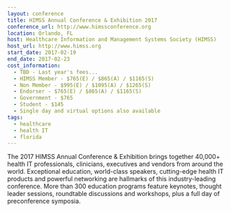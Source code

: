 ```yaml
---
layout: conference
title: HIMSS Annual Conference & Exhibition 2017
conference_url: http://www.himssconference.org
location: Orlando, FL
host: Healthcare Information and Management Systems Society (HIMSS)
host_url: http://www.himss.org
start_date: 2017-02-19
end_date: 2017-02-23
cost_information:
  - TBD - Last year's fees...
  - HIMSS Member - $765(E) / $865(A) / $1165(S)
  - Non Member - $995(E) / $1095(A) / $1265(S)
  - Endorser - $765(E) / $865(A) / $1165(S)
  - Government - $765
  - Student - $145
  - Single day and virtual options also available
tags:
  - healthcare
  - health IT
  - florida
---
```


The 2017 HIMSS Annual Conference & Exhibition brings together 40,000+ health IT professionals, clinicians, executives and vendors from around the world. Exceptional education, world-class speakers, cutting-edge health IT products and powerful networking are hallmarks of this industry-leading conference. More than 300 education programs feature keynotes, thought leader sessions, roundtable discussions and workshops, plus a full day of preconference symposia.
